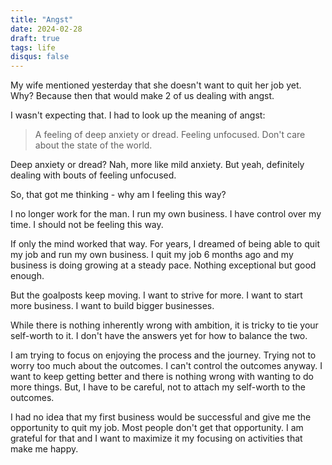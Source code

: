 ```yaml
---
title: "Angst"
date: 2024-02-28
draft: true
tags: life
disqus: false
---
```


My wife mentioned yesterday that she doesn't want to quit her job yet. Why? Because then that would make 2 of us dealing with angst.

I wasn't expecting that. I had to look up the meaning of angst:

> A feeling of deep anxiety or dread. Feeling unfocused. Don't care about the state of the world.

Deep anxiety or dread? Nah, more like mild anxiety. But yeah, definitely dealing with bouts of feeling unfocused.

So, that got me thinking - why am I feeling this way? 

I no longer work for the man. I run my own business. I have control over my time. I should not be feeling this way.

If only the mind worked that way. For years, I dreamed of being able to quit my job and run my own business. I quit my job 6 months ago and my business is doing growing at a steady pace. Nothing exceptional but good enough.

But the goalposts keep moving. I want to strive for more. I want to start more business.  I want to build bigger businesses. 

While there is nothing inherently wrong with ambition, it is tricky to tie your self-worth to it. I don't have the answers yet for how to balance the two. 

I am trying to focus on enjoying the process and the journey. Trying not to worry too much about the outcomes. I can't control the outcomes anyway. I want to keep getting better and there is nothing wrong with wanting to do more things. But, I have to be careful, not to attach my self-worth to the outcomes.

I had no idea that my first business would be successful and give me the opportunity to quit my job. Most people don't get that opportunity. I am grateful for that and I want to maximize it my focusing on activities that make me happy.
